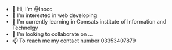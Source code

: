 - 👋 Hi, I’m @Inoxc
- 👀 I’m interested in web developing
- 🌱 I’m currently learning in Comsats institute of Information and Technolgy
- 💞️ I’m looking to collaborate on ...
- 📫 To reach me my contact number 03353407879

<!---
Inoxc/Inoxc is a ✨ special ✨ repository because its `README.md` (this file) appears on your GitHub profile.
You can click the Preview link to take a look at your changes.
--->
